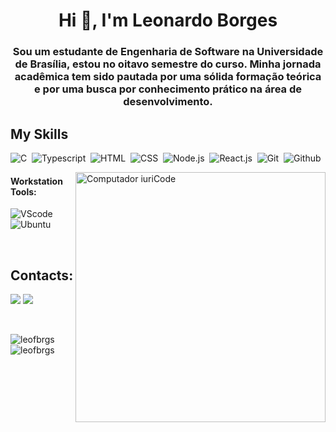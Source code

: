 <h1 align="center">Hi 👋, I'm Leonardo Borges</h1>
<h3 align="center">Sou um estudante de Engenharia de Software na Universidade de Brasília, estou no oitavo semestre do curso. Minha jornada acadêmica tem sido pautada por uma sólida formação teórica e por uma busca por conhecimento prático na área de desenvolvimento.</h3>

## My Skills

![C](https://img.shields.io/badge/C-00599C?style=for-the-badge&logo=c&logoColor=white)&nbsp;
![Typescript](https://img.shields.io/badge/TypeScript-007ACC?style=for-the-badge&logo=typescript&logoColor=white)&nbsp;
![HTML](https://img.shields.io/badge/HTML5-E34F26?style=for-the-badge&logo=html5&logoColor=white)&nbsp;
![CSS](https://img.shields.io/badge/CSS3-1572B6?style=for-the-badge&logo=css3&logoColor=white)&nbsp;
![Node.js](https://img.shields.io/badge/Node%20js-339933?style=for-the-badge&logo=nodedotjs&logoColor=white)&nbsp;
![React.js](https://img.shields.io/badge/React-20232A?style=for-the-badge&logo=react&logoColor=61DAFB)&nbsp;
![Git](https://img.shields.io/badge/GIT-E44C30?style=for-the-badge&logo=git&logoColor=white)&nbsp;
![Github](https://img.shields.io/badge/GitHub-100000?style=for-the-badge&logo=github&logoColor=white)&nbsp;

<img src="https://raw.githubusercontent.com/MicaelliMedeiros/micaellimedeiros/master/image/computer-illustration.png" min-width="400px" max-width="400px" width="400px" align="right" alt="Computador iuriCode">


#### Workstation Tools:

![VScode](https://img.shields.io/badge/vscode-4285F4?style=for-the-badge&logo=vscode&logoColor=white)&nbsp;
![Ubuntu](https://img.shields.io/badge/Ubuntu-E95420?style=for-the-badge&logo=ubuntu&logoColor=white)&nbsp;

&nbsp;
&nbsp;

## Contacts:

<div> 
<a href = "mailto:contato.leo.ferreirabrgs@gmail.com"> <img src="https://img.shields.io/badge/-Gmail-%23333?style=for-the-badge&logo=gmail&logoColor=white" target="_blank"></a>
<a href="https://www.linkedin.com/in/leonardo-ferreira-borges-88439a223/" target="_blank"><img src="https://img.shields.io/badge/-LinkedIn-%230077B5?style=for-the-badge&logo=linkedin&logoColor=white"  target="_blank"></a>

&nbsp;
&nbsp;
&nbsp;
&nbsp;

<p><img align="left" src="https://github-readme-stats.vercel.app/api/top-langs?username=leofbrgs&show_icons=true&locale=en&layout=compact" alt="leofbrgs" /></p>

<p><img align="center" src="https://github-readme-streak-stats.herokuapp.com/?user=leofbrgs&" alt="leofbrgs" /></p>


  
